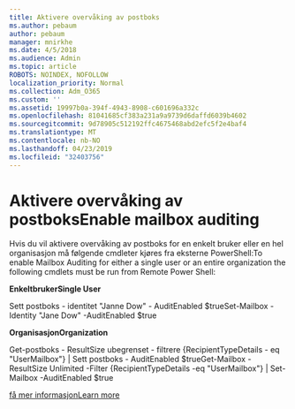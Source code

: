 ```yaml
---
title: Aktivere overvåking av postboks
ms.author: pebaum
author: pebaum
manager: mnirkhe
ms.date: 4/5/2018
ms.audience: Admin
ms.topic: article
ROBOTS: NOINDEX, NOFOLLOW
localization_priority: Normal
ms.collection: Adm_O365
ms.custom: ''
ms.assetid: 19997b0a-394f-4943-8908-c601696a332c
ms.openlocfilehash: 81041685cf383a231a9a9739d6daffd6039b4602
ms.sourcegitcommit: 9d78905c512192ffc4675468abd2efc5f2e4baf4
ms.translationtype: MT
ms.contentlocale: nb-NO
ms.lasthandoff: 04/23/2019
ms.locfileid: "32403756"
---
```

# <a name="enable-mailbox-auditing"></a><span data-ttu-id="b417e-102">Aktivere overvåking av postboks</span><span class="sxs-lookup"><span data-stu-id="b417e-102">Enable mailbox auditing</span></span>

<span data-ttu-id="b417e-103">Hvis du vil aktivere overvåking av postboks for en enkelt bruker eller en hel organisasjon må følgende cmdleter kjøres fra eksterne PowerShell:</span><span class="sxs-lookup"><span data-stu-id="b417e-103">To enable Mailbox Auditing for either a single user or an entire organization the following cmdlets must be run from Remote Power Shell:</span></span>
  
 <span data-ttu-id="b417e-104">**Enkeltbruker**</span><span class="sxs-lookup"><span data-stu-id="b417e-104">**Single User**</span></span>
  
<span data-ttu-id="b417e-105">Sett postboks - identitet "Janne Dow" - AuditEnabled $true</span><span class="sxs-lookup"><span data-stu-id="b417e-105">Set-Mailbox -Identity "Jane Dow" -AuditEnabled $true</span></span>
  
 <span data-ttu-id="b417e-106">**Organisasjon**</span><span class="sxs-lookup"><span data-stu-id="b417e-106">**Organization**</span></span>
  
<span data-ttu-id="b417e-107">Get-postboks - ResultSize ubegrenset - filtrere {RecipientTypeDetails - eq "UserMailbox"} | Sett postboks - AuditEnabled $true</span><span class="sxs-lookup"><span data-stu-id="b417e-107">Get-Mailbox -ResultSize Unlimited -Filter {RecipientTypeDetails -eq "UserMailbox"} | Set-Mailbox -AuditEnabled $true</span></span>
  
[<span data-ttu-id="b417e-108">få mer informasjon</span><span class="sxs-lookup"><span data-stu-id="b417e-108">Learn more</span></span>](https://support.office.com/article/aaca8987-5b62-458b-9882-c28476a66918)
  

